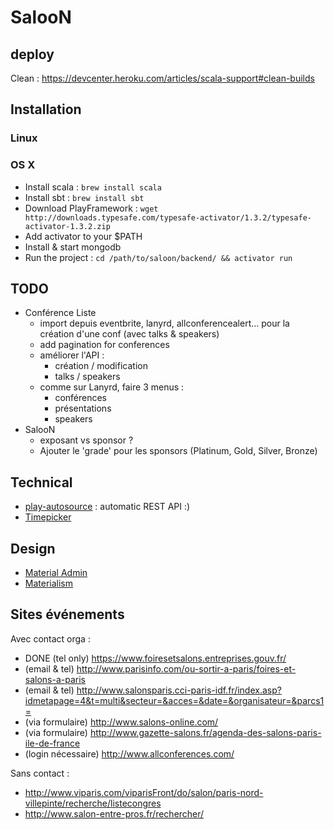 # SalooN

## deploy

Clean : https://devcenter.heroku.com/articles/scala-support#clean-builds

## Installation

### Linux

### OS X

- Install scala : `brew install scala`
- Install sbt : `brew install sbt`
- Download PlayFramework : `wget http://downloads.typesafe.com/typesafe-activator/1.3.2/typesafe-activator-1.3.2.zip`
- Add activator to your $PATH
- Install & start mongodb
- Run the project : `cd /path/to/saloon/backend/ && activator run`

## TODO

- Conférence Liste
    - import depuis eventbrite, lanyrd, allconferencealert... pour la création d'une conf (avec talks & speakers)
    - add pagination for conferences
    - améliorer l'API :
        - création / modification
        - talks / speakers
    - comme sur Lanyrd, faire 3 menus :
        - conférences
        - présentations
        - speakers
- SalooN
    - exposant vs sponsor ?
    - Ajouter le 'grade' pour les sponsors (Platinum, Gold, Silver, Bronze)

## Technical

- [play-autosource](https://github.com/mandubian/play-autosource) : automatic REST API :)
- [Timepicker](https://eonasdan.github.io/bootstrap-datetimepicker/)

## Design

- [Material Admin](http://192.185.228.226/projects/ma/v1-4-1/jQuery/index.html)
- [Materialism](http://www.theme-guys.com/materialism/html/index.html)

## Sites événements

Avec contact orga :

- DONE (tel only) https://www.foiresetsalons.entreprises.gouv.fr/
- (email & tel) http://www.parisinfo.com/ou-sortir-a-paris/foires-et-salons-a-paris
- (email & tel) http://www.salonsparis.cci-paris-idf.fr/index.asp?idmetapage=4&t=multi&secteur=&acces=&date=&organisateur=&parcs1=
- (via formulaire) http://www.salons-online.com/
- (via formulaire) http://www.gazette-salons.fr/agenda-des-salons-paris-ile-de-france
- (login nécessaire) http://www.allconferences.com/

Sans contact :

- http://www.viparis.com/viparisFront/do/salon/paris-nord-villepinte/recherche/listecongres
- http://www.salon-entre-pros.fr/rechercher/
